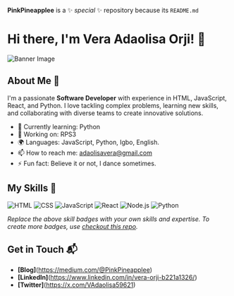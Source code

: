 **PinkPineapplee** is a ✨ _special_ ✨ repository because its `README.md` 


# Hi there, I'm Vera Adaolisa Orji! 👋

![Banner Image](https://yt3.googleusercontent.com/OyfUSB2RGgXKydsTBySxQlUr84EImq9uaaqREZFtw3FwdT_mAAysesa3r8WCHyNffcmWkX8geA=w2276-fcrop64=1,00005a57ffffa5a8-k-c0xffffffff-no-nd-rj)

## About Me 🚀

I'm a passionate **Software Developer** with experience in HTML, JavaScript, React, and Python. I love tackling complex problems, learning new skills, and collaborating with diverse teams to create innovative solutions.

- 🌱 Currently learning: Python
- 🔭 Working on: RPS3
- 🌍 Languages: JavaScript, Python, Igbo, English.
- 📫 How to reach me: adaolisavera@gmail.com
- ⚡ Fun fact: Believe it or not, I dance sometimes.

## My Skills 🧠

![HTML](https://img.shields.io/badge/-HTML-E34F26?style=flat-square&logo=html5&logoColor=white)
![CSS](https://img.shields.io/badge/-CSS-1572B6?style=flat-square&logo=css3&logoColor=white)
![JavaScript](https://img.shields.io/badge/-JavaScript-F7DF1E?style=flat-square&logo=javascript&logoColor=black)
![React](https://img.shields.io/badge/-React-61DAFB?style=flat-square&logo=react&logoColor=black)
![Node.js](https://img.shields.io/badge/-Node.js-339933?style=flat-square&logo=node.js&logoColor=white)
![Python](https://img.shields.io/badge/Python-FFD43B?style=for-the-badge&logo=python&logoColor=blue)

*Replace the above skill badges with your own skills and expertise. To create more badges, use [checkout this repo](https://github.com/alexandresanlim/Badges4-README.md-Profile).*


## Get in Touch 📬

- **[Blog]**(https://medium.com/@PinkPineapplee)
- **[LinkedIn]**(https://www.linkedin.com/in/vera-orji-b221a1326/)
- **[Twitter]**(https://x.com/VAdaolisa59621)


